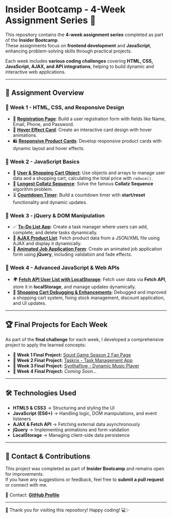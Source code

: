 # Insider Bootcamp - 4-Week Assignment Series 🚀

This repository contains the **4-week assignment series** completed as part of the **Insider Bootcamp**.  
These assignments focus on **frontend development** and **JavaScript**, enhancing problem-solving skills through practical projects.

Each week includes **various coding challenges** covering **HTML, CSS, JavaScript, AJAX, and API integrations**, helping to build dynamic and interactive web applications.

---

## 📌 **Assignment Overview**

### **🔹 Week 1 - HTML, CSS, and Responsive Design**

- 📌 **[Registration Page](https://github.com/haloglu/insider-homeworks/tree/main/Week%201/Homework%201%20-%20Registration%20Page)**: Build a user registration form with fields like Name, Email, Phone, and Password.
- 🎨 **[Hover Effect Card](https://github.com/haloglu/insider-homeworks/tree/main/Week%201/Homework%202%20-%20Hover%20Effect%20Card)**: Create an interactive card design with hover animations.
- 🛍️ **[Responsive Product Cards](https://github.com/haloglu/insider-homeworks/tree/main/Week%201/Homework%203%20-%20Responsive%20Product%20Cards)**: Develop responsive product cards with dynamic layout and hover effects.

### **🔹 Week 2 - JavaScript Basics**

- 🛒 **[User & Shopping Cart Object](https://github.com/haloglu/insider-homeworks/tree/main/Week%202/Homework%201%20-%20User%20%26%20Shopping%20Cart%20Object)**: Use objects and arrays to manage user data and a shopping cart, calculating the total price with `reduce()`.
- 🔢 **[Longest Collatz Sequence](https://github.com/haloglu/insider-homeworks/tree/main/Week%202/Homework%202%20-%20Longest%20Collatz%20Sequence)**: Solve the famous **Collatz Sequence** algorithm problem.
- ⏳ **[Countdown Timer](https://github.com/haloglu/insider-homeworks/tree/main/Week%202/Homework%203%20-%20Countdown%20Timer)**: Build a countdown timer with **start/reset** functionality and dynamic updates.

### **🔹 Week 3 - jQuery & DOM Manipulation**

- ✅ **[To-Do List App](https://github.com/haloglu/insider-homeworks/tree/main/Week%203/Homework%201%20-%20To-Do%20List%20App)**: Create a task manager where users can add, complete, and delete tasks dynamically.
- 🔄 **[AJAX Product List](https://github.com/haloglu/insider-homeworks/tree/main/Week%203/Homework%202%20-%20AJAX%20Product%20List)**: Fetch product data from a JSON/XML file using AJAX and display it dynamically.
- 📝 **[Animated Job Application Form](https://github.com/haloglu/insider-homeworks/tree/main/Week%203/Homework%203%20-%20Animated%20Job%20Application%20Form)**: Create an animated job application form using **jQuery**, including validation and fade effects.

### **🔹 Week 4 - Advanced JavaScript & Web APIs**

- 🌍 **[Fetch API User List with LocalStorage](https://github.com/haloglu/insider-homeworks/tree/main/Week%204/Homework%201%20-%20Fetch%20API%20User%20List%20with%20localStorage)**: Fetch user data via **Fetch API**, store it in **localStorage**, and manage updates dynamically.
- 🛒 **[Shopping Cart Debugging & Enhancements](https://github.com/haloglu/insider-homeworks/tree/main/week-4/homework-2-shopping-card-debugging)**: Debugged and improved a shopping cart system, fixing stock management, discount application, and UI updates.

---

## 🏆 **Final Projects for Each Week**

As part of the **final challenge** for each week, I developed a comprehensive project to apply the learned concepts:

- **🏁 Week 1 Final Project:** [Squid Game Season 2 Fan Page](https://github.com/haloglu/squid-game-season-2-fan-page)
- **🏁 Week 2 Final Project:** [Taskrix - Task Management App](https://github.com/haloglu/taskrix)
- **🏁 Week 3 Final Project:** [Synthaflow - Dynamic Music Player](https://github.com/haloglu/synthaflow)
- **🏁 Week 4 Final Project:** _Coming Soon..._

---

## 🛠 **Technologies Used**

- **HTML5 & CSS3** → Structuring and styling the UI
- **JavaScript (ES6+)** → Handling logic, DOM manipulations, and event listeners
- **AJAX & Fetch API** → Fetching external data asynchronously
- **jQuery** → Implementing animations and form validation
- **LocalStorage** → Managing client-side data persistence

---

## 📩 **Contact & Contributions**

This project was completed as part of **Insider Bootcamp** and remains open for improvements.  
If you have any suggestions or feedback, feel free to **submit a pull request** or connect with me.

📧 Contact: **[GitHub Profile](https://github.com/haloglu)**

---

🚀 Thank you for visiting this repository! Happy coding! 💻✨
